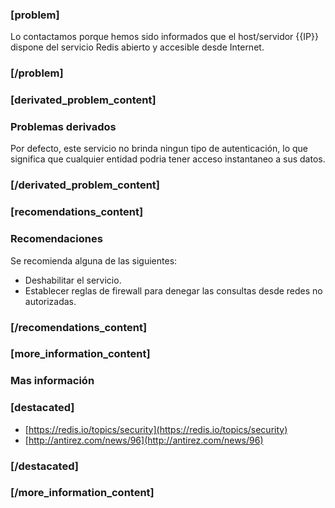 ### [problem]
Lo contactamos porque hemos sido informados que el host/servidor {{IP}} dispone del servicio Redis abierto y accesible desde Internet.
### [/problem]

### [derivated_problem_content]
### Problemas derivados
Por defecto, este servicio no brinda ningun tipo de autenticación, lo que significa que cualquier entidad podria tener acceso instantaneo a sus datos.
### [/derivated_problem_content]


### [recomendations_content]
### Recomendaciones
Se recomienda alguna de las siguientes:

* Deshabilitar el servicio.
* Establecer reglas de firewall para denegar las consultas desde redes no autorizadas. 
### [/recomendations_content]

### [more_information_content]
### Mas información
### [destacated]
* [https://redis.io/topics/security](https://redis.io/topics/security)
* [http://antirez.com/news/96](http://antirez.com/news/96)
### [/destacated]
### [/more_information_content]